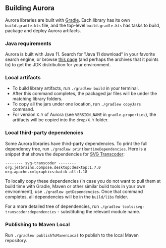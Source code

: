 ## Building Aurora

Aurora libraries are built with [Gradle](https://docs.gradle.org/). Each library has its own `build.gradle.kts` file, and the top-level `build.gradle.kts` has tasks to build, package and deploy Aurora artifacts.

### Java requirements

Aurora is built with Java 11. Search for "Java 11 download" in your favorite search engine, or browse [this page](https://www.oracle.com/technetwork/java/javase/downloads/index.html) (and perhaps the archives that it points to) to get the JDK distribution for your environment.

### Local artifacts

* To build library artifacts, run `./gradlew build` in your terminal. 
* After this command completes, the packaged jar files will be under the matching library folders. 
* To copy all the jars under one location, run `./gradlew copyJars` command. 
* For version `X.Y` of Aurora (see `VERSION_NAME` in `gradle.properties`), the artifacts will be copied into the `drop/X.Y` folder.

### Local third-party dependencies

Some Aurora libraries have third-party dependencies. To print the full dependency tree, run `./gradlew printRuntimeDependencies`. Here is a snippet that shows the dependencies for [SVG Transcoder](tools/svg-transcoder/svg-transcoder.md):

```
-------- svg-transcoder --------
org.jetbrains.compose.desktop:desktop:1.7.0
org.apache.xmlgraphics:batik-all:1.18
```

To locally copy these dependencies (in case you do not want to pull them at build time with Gradle, Maven or other similar build tools in your own environment), use `./gradlew getDependencies`. Once that command completes, all dependencies will be in the `build/libs` folder.

For a more detailed tree of dependencies, run `./gradlew tools:svg-transcoder:dependencies` - substituting the relevant module name.

### Publishing to Maven Local

Run `./gradlew publishToMavenLocal` to publish to the local Maven repository.
